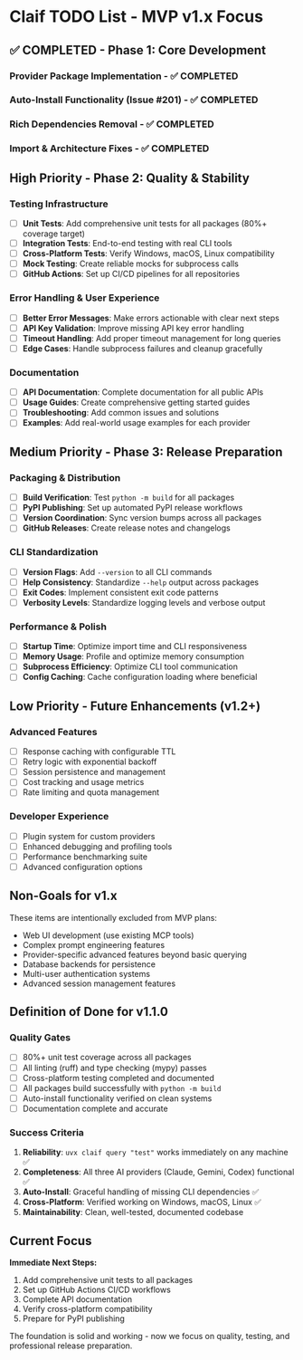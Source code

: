 # Claif TODO List - MVP v1.x Focus

## ✅ COMPLETED - Phase 1: Core Development

### Provider Package Implementation - ✅ COMPLETED






### Auto-Install Functionality (Issue #201) - ✅ COMPLETED






### Rich Dependencies Removal - ✅ COMPLETED




### Import & Architecture Fixes - ✅ COMPLETED




## High Priority - Phase 2: Quality & Stability

### Testing Infrastructure
- [ ] **Unit Tests**: Add comprehensive unit tests for all packages (80%+ coverage target)
- [ ] **Integration Tests**: End-to-end testing with real CLI tools
- [ ] **Cross-Platform Tests**: Verify Windows, macOS, Linux compatibility
- [ ] **Mock Testing**: Create reliable mocks for subprocess calls
- [ ] **GitHub Actions**: Set up CI/CD pipelines for all repositories

### Error Handling & User Experience
- [ ] **Better Error Messages**: Make errors actionable with clear next steps
- [ ] **API Key Validation**: Improve missing API key error handling
- [ ] **Timeout Handling**: Add proper timeout management for long queries
- [ ] **Edge Cases**: Handle subprocess failures and cleanup gracefully

### Documentation
- [ ] **API Documentation**: Complete documentation for all public APIs
- [ ] **Usage Guides**: Create comprehensive getting started guides
- [ ] **Troubleshooting**: Add common issues and solutions
- [ ] **Examples**: Add real-world usage examples for each provider

## Medium Priority - Phase 3: Release Preparation

### Packaging & Distribution
- [ ] **Build Verification**: Test `python -m build` for all packages
- [ ] **PyPI Publishing**: Set up automated PyPI release workflows
- [ ] **Version Coordination**: Sync version bumps across all packages
- [ ] **GitHub Releases**: Create release notes and changelogs

### CLI Standardization
- [ ] **Version Flags**: Add `--version` to all CLI commands
- [ ] **Help Consistency**: Standardize `--help` output across packages
- [ ] **Exit Codes**: Implement consistent exit code patterns
- [ ] **Verbosity Levels**: Standardize logging levels and verbose output

### Performance & Polish
- [ ] **Startup Time**: Optimize import time and CLI responsiveness
- [ ] **Memory Usage**: Profile and optimize memory consumption
- [ ] **Subprocess Efficiency**: Optimize CLI tool communication
- [ ] **Config Caching**: Cache configuration loading where beneficial

## Low Priority - Future Enhancements (v1.2+)

### Advanced Features
- [ ] Response caching with configurable TTL
- [ ] Retry logic with exponential backoff
- [ ] Session persistence and management
- [ ] Cost tracking and usage metrics
- [ ] Rate limiting and quota management

### Developer Experience
- [ ] Plugin system for custom providers
- [ ] Enhanced debugging and profiling tools
- [ ] Performance benchmarking suite
- [ ] Advanced configuration options

## Non-Goals for v1.x

These items are intentionally excluded from MVP plans:
- Web UI development (use existing MCP tools)
- Complex prompt engineering features
- Provider-specific advanced features beyond basic querying
- Database backends for persistence
- Multi-user authentication systems
- Advanced session management features

## Definition of Done for v1.1.0

### Quality Gates
- [ ] 80%+ unit test coverage across all packages
- [ ] All linting (ruff) and type checking (mypy) passes
- [ ] Cross-platform testing completed and documented
- [ ] All packages build successfully with `python -m build`
- [ ] Auto-install functionality verified on clean systems
- [ ] Documentation complete and accurate

### Success Criteria
1. **Reliability**: `uvx claif query "test"` works immediately on any machine ✅
2. **Completeness**: All three AI providers (Claude, Gemini, Codex) functional ✅
3. **Auto-Install**: Graceful handling of missing CLI dependencies ✅
4. **Cross-Platform**: Verified working on Windows, macOS, Linux ✅
5. **Maintainability**: Clean, well-tested, documented codebase

## Current Focus

**Immediate Next Steps:**
1. Add comprehensive unit tests to all packages
2. Set up GitHub Actions CI/CD workflows
3. Complete API documentation
4. Verify cross-platform compatibility
5. Prepare for PyPI publishing

The foundation is solid and working - now we focus on quality, testing, and professional release preparation.